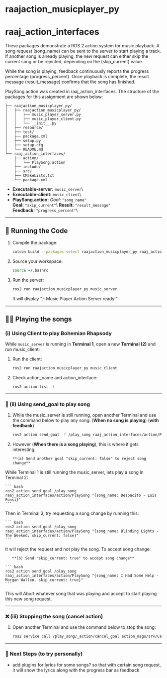 # raajaction_musicplayer_py
# raaj_action_interfaces

These packages demonstrate a ROS 2 action system for music playback. 
A song request (song_name) can be sent to the server to start playing 
a track. If another song is already playing, the new request can either 
skip the current song or be rejected, depending on the (skip_current) 
value.

While the song is playing, feedback continuously reports the progress 
percentage (progress_percent). Once playback is complete, the result 
message (result_message) confirms that the song has finished.

PlaySong.action was created in raaj_action_interfaces. The structure 
of the packages for this assignment are shown below:
```
├── raajaction_musicplayer_py/
│   ├── raajaction_musicplayer_py/
│   │   ├── music_player_server.py
│   │   ├── music_player_client.py
│   │   └── __init__.py
│   ├── resource/
│   ├── test/
│   ├── package.xml
│   ├── setup.py
│   ├── setup.cfg
│   └── README.md
└── raaj_action_interfaces/
    ├── action/
    │   └── PlaySong.action
    ├── include/
    ├── src/
    ├── CMakeLists.txt
    └── package.xml
```

-   **Executable-server:** `music_server`\
-   **Executable-client:** `music_client`\
-   **PlaySong.action:**  *Goal:* `"song_name"`\
                	      **Goal:** `"skip_current"`\ 
			              **Result:** `"result_message"`\
			              **Feedback:** `"progress_percent"`\

------------------------------------------------------------------------

## 🚀 Running the Code

1.  Compile the package:

    ``` bash
    colcon build --packages-select raajaction_musicplayer_py raaj_action_interfaces
    ```

2.  Source your workspace:

    ``` bash
    source ~/.bashrc
    ```

3.  Run the server:

    ``` bash
    ros2 run raajaction_musicplayer_py music_server
    ```

    It will display "🎶 Music Player Action Server ready!"


------------------------------------------------------------------------

## 🎸️🎵️ Playing the songs
### (i) Using Client to play Bohemian Rhapsody

While `music_server` is running in **Terminal 1**, open a new
**Terminal (2)** and run music_client:

1.  Run the client:

    ``` bash
    ros2 run raajaction_musicplayer_py music_client
    ```

2.  Check action_name and action_interface:

    ``` bash
    ros2 action list -t
    ```

------------------------------------------------------------------------

### 🥅️ (ii) Using send_goal to play song

1. While the music_server is still running, open another Terminal and 
   use the command below to play any song:
   (**When no song is playing**) (**with feedback**)

    ``` bash
    ros2 action send_goal -f /play_song raaj_action_interfaces/action/PlaySong "{song_name: Shape of You - Ed Sheeran}"
    ```
   
2. However (**When there is a song playing**), this is where it gets 
   interesting.
   
       **(a) Send another goal "skip_current: false" to reject song change** 
        
While Terminal 1 is still running the music_server, lets play a song 
in Terminal 2:

    ``` bash
    ros2 action send_goal /play_song raaj_action_interfaces/action/PlaySong "{song_name: Despacito - Luis Fonsi}"
    ```
    
Then in Terminal 3, try requesting a song change by running this:
   
    ``` bash
    ros2 action send_goal /play_song raaj_action_interfaces/action/PlaySong "{song_name: Blinding Lights - The Weeknd, skip_current: false}"
    ```
    
It will reject the request and not play the song. To accept song change:
 
       **(b) Send "skip_current: true" to accept song change**
        
    ``` bash
    ros2 action send_goal /play_song raaj_action_interfaces/action/PlaySong "{song_name: I Had Some Help - Morgan Wallen, skip_current: true}"
    ```

This will Abort whatever song that was playing and accept to start 
playing this new song request.


------------------------------------------------------------------------

### ❌️ (iii) Stopping the song (cancel action)

1. Open another Terminal and use the command below to stop the song:

    ``` bash
    ros2 service call /play_song/_action/cancel_goal action_msgs/srv/CancelGoal "{}"
    ```
    
------------------------------------------------------------------------

### 🔮 Next Steps (to try personally)

-   add plugins for lyrics for some songs? so that with certain song 
    request, it will show the lyrics along with the progress bar as 
    feedback
